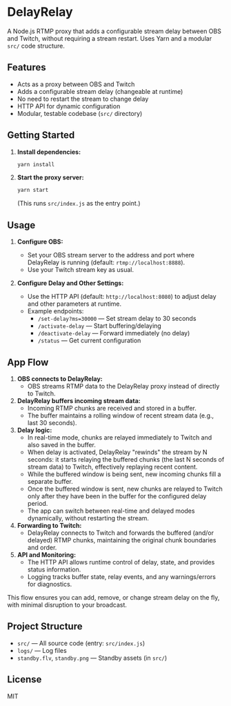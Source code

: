 # DelayRelay

A Node.js RTMP proxy that adds a configurable stream delay between OBS and Twitch, without requiring a stream restart. Uses Yarn and a modular `src/` code structure.

## Features

-  Acts as a proxy between OBS and Twitch
-  Adds a configurable stream delay (changeable at runtime)
-  No need to restart the stream to change delay
-  HTTP API for dynamic configuration
-  Modular, testable codebase (`src/` directory)

## Getting Started

1. **Install dependencies:**
   ```sh
   yarn install
   ```
2. **Start the proxy server:**
   ```sh
   yarn start
   ```
   (This runs `src/index.js` as the entry point.)

## Usage

1. **Configure OBS:**

   -  Set your OBS stream server to the address and port where DelayRelay is running (default: `rtmp://localhost:8888`).
   -  Use your Twitch stream key as usual.

2. **Configure Delay and Other Settings:**
   -  Use the HTTP API (default: `http://localhost:8080`) to adjust delay and other parameters at runtime.
   -  Example endpoints:
      -  `/set-delay?ms=30000` — Set stream delay to 30 seconds
      -  `/activate-delay` — Start buffering/delaying
      -  `/deactivate-delay` — Forward immediately (no delay)
      -  `/status` — Get current configuration

## App Flow

1. **OBS connects to DelayRelay:**
   -  OBS streams RTMP data to the DelayRelay proxy instead of directly to Twitch.
2. **DelayRelay buffers incoming stream data:**
   -  Incoming RTMP chunks are received and stored in a buffer.
   -  The buffer maintains a rolling window of recent stream data (e.g., last 30 seconds).
3. **Delay logic:**
   -  In real-time mode, chunks are relayed immediately to Twitch and also saved in the buffer.
   -  When delay is activated, DelayRelay "rewinds" the stream by N seconds: it starts relaying the buffered chunks (the last N seconds of stream data) to Twitch, effectively replaying recent content.
   -  While the buffered window is being sent, new incoming chunks fill a separate buffer.
   -  Once the buffered window is sent, new chunks are relayed to Twitch only after they have been in the buffer for the configured delay period.
   -  The app can switch between real-time and delayed modes dynamically, without restarting the stream.
4. **Forwarding to Twitch:**
   -  DelayRelay connects to Twitch and forwards the buffered (and/or delayed) RTMP chunks, maintaining the original chunk boundaries and order.
5. **API and Monitoring:**
   -  The HTTP API allows runtime control of delay, state, and provides status information.
   -  Logging tracks buffer state, relay events, and any warnings/errors for diagnostics.

This flow ensures you can add, remove, or change stream delay on the fly, with minimal disruption to your broadcast.

## Project Structure

-  `src/` — All source code (entry: `src/index.js`)
-  `logs/` — Log files
-  `standby.flv`, `standby.png` — Standby assets (in `src/`)

## License

MIT
